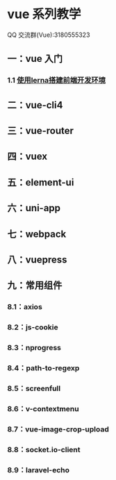 # vue 系列教学

QQ 交流群(Vue):3180555323

## 一：vue 入门

### 1.1 [使用lerna搭建前端开发环境]()



## 二：vue-cli4

### 

## 三：vue-router



## 四：vuex



## 五：element-ui



## 六：uni-app



## 七：webpack



## 八：vuepress



## 九：常用组件

### 8.1：axios

### 8.2：js-cookie

### 8.3：nprogress

### 8.4：path-to-regexp

### 8.5：screenfull

### 8.6：v-contextmenu

### 8.7：vue-image-crop-upload

### 8.8：socket.io-client

### 8.9：laravel-echo

##

##
